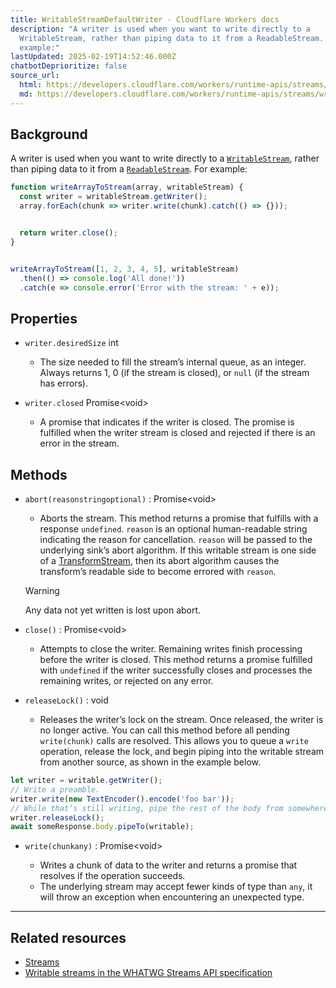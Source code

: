 ```yaml
---
title: WritableStreamDefaultWriter · Cloudflare Workers docs
description: "A writer is used when you want to write directly to a
  WritableStream, rather than piping data to it from a ReadableStream. For
  example:"
lastUpdated: 2025-02-19T14:52:46.000Z
chatbotDeprioritize: false
source_url:
  html: https://developers.cloudflare.com/workers/runtime-apis/streams/writablestreamdefaultwriter/
  md: https://developers.cloudflare.com/workers/runtime-apis/streams/writablestreamdefaultwriter/index.md
---
```


## Background

A writer is used when you want to write directly to a [`WritableStream`](https://developers.cloudflare.com/workers/runtime-apis/streams/writablestream/), rather than piping data to it from a [`ReadableStream`](https://developers.cloudflare.com/workers/runtime-apis/streams/readablestream/). For example:

```js
function writeArrayToStream(array, writableStream) {
  const writer = writableStream.getWriter();
  array.forEach(chunk => writer.write(chunk).catch(() => {}));


  return writer.close();
}


writeArrayToStream([1, 2, 3, 4, 5], writableStream)
  .then(() => console.log('All done!'))
  .catch(e => console.error('Error with the stream: ' + e));
```

## Properties

* `writer.desiredSize` int

  * The size needed to fill the stream’s internal queue, as an integer. Always returns 1, 0 (if the stream is closed), or `null` (if the stream has errors).

* `writer.closed` Promise\<void>

  * A promise that indicates if the writer is closed. The promise is fulfilled when the writer stream is closed and rejected if there is an error in the stream.

## Methods

* `abort(reasonstringoptional)` : Promise\<void>

  * Aborts the stream. This method returns a promise that fulfills with a response `undefined`. `reason` is an optional human-readable string indicating the reason for cancellation. `reason` will be passed to the underlying sink’s abort algorithm. If this writable stream is one side of a [TransformStream](https://developers.cloudflare.com/workers/runtime-apis/streams/transformstream/), then its abort algorithm causes the transform’s readable side to become errored with `reason`.

  Warning

  Any data not yet written is lost upon abort.

* `close()` : Promise\<void>

  * Attempts to close the writer. Remaining writes finish processing before the writer is closed. This method returns a promise fulfilled with `undefined` if the writer successfully closes and processes the remaining writes, or rejected on any error.

* `releaseLock()` : void

  * Releases the writer’s lock on the stream. Once released, the writer is no longer active. You can call this method before all pending `write(chunk)` calls are resolved. This allows you to queue a `write` operation, release the lock, and begin piping into the writable stream from another source, as shown in the example below.

```js
let writer = writable.getWriter();
// Write a preamble.
writer.write(new TextEncoder().encode('foo bar'));
// While that’s still writing, pipe the rest of the body from somewhere else.
writer.releaseLock();
await someResponse.body.pipeTo(writable);
```

* `write(chunkany)` : Promise\<void>

  * Writes a chunk of data to the writer and returns a promise that resolves if the operation succeeds.
  * The underlying stream may accept fewer kinds of type than `any`, it will throw an exception when encountering an unexpected type.

***

## Related resources

* [Streams](https://developers.cloudflare.com/workers/runtime-apis/streams/)
* [Writable streams in the WHATWG Streams API specification](https://streams.spec.whatwg.org/#ws-model)
